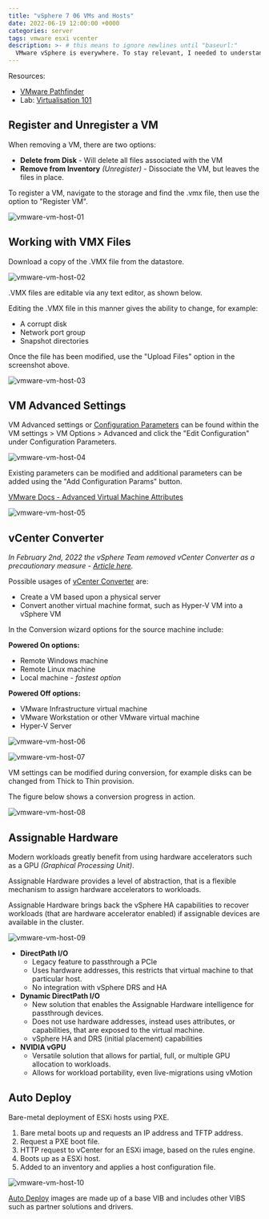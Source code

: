 ```yaml
---
title: "vSphere 7 06 VMs and Hosts"
date: 2022-06-19 12:00:00 +0000
categories: server
tags: vmware esxi vcenter
description: >- # this means to ignore newlines until "baseurl:"
  VMware vSphere is everywhere. To stay relevant, I needed to understand vSphere. I undertook a learning path, which discusses various topics for a vSphere 7 environment.
---
```


Resources:

* [VMware Pathfinder](https://pathfinder.vmware.com/v3/page/hands-on-labs?menu=overview)
* Lab: [Virtualisation 101](https://pathfinder.vmware.com/v3/activity/virtualization_101)

## Register and Unregister a VM

When removing a VM, there are two options:

* **Delete from Disk** - Will delete all files associated with the VM
* **Remove from Inventory** *(Unregister)* - Dissociate the VM, but leaves the files in place.

To register a VM, navigate to the storage and find the .vmx file, then use the option to "Register VM".

![vmware-vm-host-01](/assets/images/posts/vmware-vm-host-01.png)

## Working with VMX Files

Download a copy of the .VMX file from the datastore.

![vmware-vm-host-02](/assets/images/posts/vmware-vm-host-02.png)

.VMX files are editable via any text editor, as shown below.

Editing the .VMX file in this manner gives the ability to change, for example:

* A corrupt disk
* Network port group
* Snapshot directories

Once the file has been modified, use the "Upload Files" option in the screenshot above.

![vmware-vm-host-03](/assets/images/posts/vmware-vm-host-03.png)

## VM Advanced Settings

VM Advanced settings or [Configuration Parameters](https://docs.vmware.com/en/VMware-vSphere/7.0/com.vmware.vsphere.hostclient.doc/GUID-8C639077-FF16-4D5D-9A7A-E16902CE00C2.html) can be found within the VM settings > VM Options > Advanced and click the "Edit Configuration" under Configuration Parameters.

![vmware-vm-host-04](/assets/images/posts/vmware-vm-host-04.png)

Existing parameters can be modified and additional parameters can be added using the "Add Configuration Params" button.

[VMware Docs - Advanced Virtual Machine Attributes](https://docs.vmware.com/en/VMware-vSphere/7.0/com.vmware.vsphere.resmgmt.doc/GUID-F8C7EF4D-D023-4F54-A2AB-8CF840C10939.html)

![vmware-vm-host-05](/assets/images/posts/vmware-vm-host-05.png)

## vCenter Converter

*In February 2nd, 2022 the vSphere Team removed vCenter Converter as a precautionary measure - [Article here](https://blogs.vmware.com/vsphere/2022/02/vcenter-converter-unavailable-for-download.html).*

Possible usages of [vCenter Converter](https://docs.vmware.com/en/vCenter-Converter-Standalone/6.2/com.vmware.convsa.guide/GUID-D0C4114C-8A7C-42AE-AB72-A05E352CCCD2.html) are:

* Create a VM based upon a physical server
* Convert another virtual machine format, such as Hyper-V VM into a vSphere VM

In the Conversion wizard options for the source machine include:

**Powered On options:**

* Remote Windows machine
* Remote Linux machine
* Local machine *- fastest option*

**Powered Off options:**

* VMware Infrastructure virtual machine
* VMware Workstation or other VMware virtual machine
* Hyper-V Server

![vmware-vm-host-06](/assets/images/posts/vmware-vm-host-06.png)

![vmware-vm-host-07](/assets/images/posts/vmware-vm-host-07.png)

VM settings can be modified during conversion, for example disks can be changed from Thick to Thin provision.

The figure below shows a conversion progress in action.

![vmware-vm-host-08](/assets/images/posts/vmware-vm-host-08.png)

## Assignable Hardware

Modern workloads greatly benefit from using hardware accelerators such as a GPU *(Graphical Processing Unit)*.

Assignable Hardware provides a level of abstraction, that is a flexible mechanism to assign hardware accelerators to workloads.

Assignable Hardware brings back the vSphere HA capabilities to recover workloads (that are hardware accelerator enabled) if assignable devices are available in the cluster.

![vmware-vm-host-09](/assets/images/posts/vmware-vm-host-09.png)

* **DirectPath I/O**
  * Legacy feature to passthrough a PCIe
  * Uses hardware addresses, this restricts that virtual machine to that particular host.
  * No integration with vSphere DRS and HA
* **Dynamic DirectPath I/O**
  * New solution that enables the Assignable Hardware intelligence for passthrough devices.
  * Does not use hardware addresses, instead uses attributes, or capabilities, that are exposed to the virtual machine.
  * vSphere HA and DRS (initial placement) capabilities
* **NVIDIA vGPU**
  * Versatile solution that allows for partial, full, or multiple GPU allocation to workloads.
  * Allows for workload portability, even live-migrations using vMotion

## Auto Deploy

Bare-metal deployment of ESXi hosts using PXE.

1. Bare metal boots up and requests an IP address and TFTP address.
2. Request a PXE boot file.
3. HTTP request to vCenter for an ESXi image, based on the rules engine.
4. Boots up as a ESXi host.
5. Added to an inventory and applies a host configuration file.

![vmware-vm-host-10](/assets/images/posts/vmware-vm-host-10.png)

[Auto Deploy](https://docs.vmware.com/en/VMware-vSphere/7.0/com.vmware.esxi.install.doc/GUID-DC5D6EA2-2F17-4CB0-A0DB-C767F2BE2FBA.html) images are made up of a base VIB and includes other VIBS such as partner solutions and drivers.
